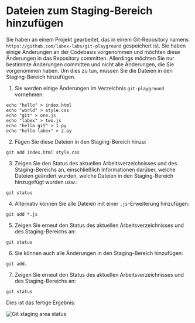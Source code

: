 # Dateien zum Staging-Bereich hinzufügen

Sie haben an einem Projekt gearbeitet, das in einem Git-Repository namens `https://github.com/labex-labs/git-playground` gespeichert ist. Sie haben einige Änderungen an der Codebasis vorgenommen und möchten diese Änderungen in das Repository committen. Allerdings möchten Sie nur bestimmte Änderungen committen und nicht alle Änderungen, die Sie vorgenommen haben. Um dies zu tun, müssen Sie die Dateien in den Staging-Bereich hinzufügen.

1. Sie werden einige Änderungen im Verzeichnis `git-playground` vornehmen:

```shell
echo "hello" > index.html
echo "world" > style.css
echo "git" > one.js
echo "labex" > two.js
echo "hello git" > 1.py
echo "hello labex" > 2.py
```

2. Fügen Sie diese Dateien in den Staging-Bereich hinzu:

```shell
git add index.html style.css
```

3. Zeigen Sie den Status des aktuellen Arbeitsverzeichnisses und des Staging-Bereichs an, einschließlich Informationen darüber, welche Dateien geändert wurden, welche Dateien in den Staging-Bereich hinzugefügt wurden usw.:

```shell
git status
```

4. Alternativ können Sie alle Dateien mit einer `.js`-Erweiterung hinzufügen:

```shell
git add *.js
```

5. Zeigen Sie erneut den Status des aktuellen Arbeitsverzeichnisses und des Staging-Bereichs an:

```shell
git status
```

6. Sie können auch alle Änderungen in den Staging-Bereich hinzufügen:

```shell
git add.
```

7. Zeigen Sie erneut den Status des aktuellen Arbeitsverzeichnisses und des Staging-Bereichs an:

```shell
git status
```

Dies ist das fertige Ergebnis:

![Git staging area status](../assets/challenge-stage-files-step1-1.png)
